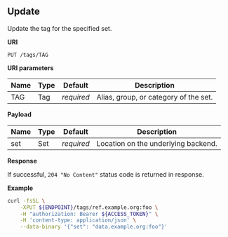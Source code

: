 ## Update

Update the tag for the specified set.

**URI**

```
PUT /tags/TAG
```

**URI parameters**

Name   | Type   | Default    | Description
------ | ------ | ---------- | ------------------
TAG    | Tag    | _required_ | Alias, group, or category of the set.

**Payload**

Name         | Type   | Default    | Description
------------ | ------ | ---------- | ------------------
set          | Set    | _required_ | Location on the underlying backend.

**Response**

If successful, `204 "No Content"` status code is returned in response.

**Example**

```bash
curl -fsSL \
    -XPUT ${ENDPOINT}/tags/ref.example.org:foo \
    -H "authorization: Bearer ${ACCESS_TOKEN}" \
    -H 'content-type: application/json' \
    --data-binary '{"set": "data.example.org:foo"}'
```
